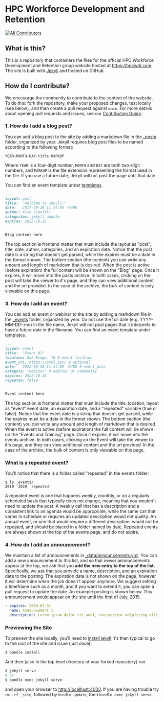 # HPC Workforce Development and Retention

<!-- ALL-CONTRIBUTORS-BADGE:START - Do not remove or modify this section -->
[![All Contributors](https://img.shields.io/badge/all_contributors-42-orange.svg?style=flat-square)](#contributors-)
<!-- ALL-CONTRIBUTORS-BADGE:END -->

## What is this?

This is a repository that containers the files for the official HPC Workforce Development and Retention group website hosted at https://hpcwdr.com.
The site is built with [Jekyll](https://jekyllrb.com/) and hosted on GitHub. 

## How do I contribute?

We encourage the community to contribute to the content of the website.  
To do this: fork the repository, make your proposed changes, test locally (see below), and then create a pull request against `main`. For more details about opening pull requests and issues, see our [Contributing Guide](.github/CONTRIBUTING.md).


### 1. How do I add a blog post?

You can add a blog post to the site by adding a markdown file in the [_posts](_posts)
folder, organized by year. Jekyll requires blog post files to be named according to the following format:

`YEAR-MONTH-DAY-title.MARKUP`

Where `YEAR` is a four-digit number, `MONTH` and `DAY` are both two-digit numbers, and `MARKUP` is the file extension representing the format used in the file. If you use a future date, Jekyll will not post the page until that date.

You can find an event template under [templates](templates/event_template.md).

```markdown
---
layout: post
title:  "Welcome to Jekyll!"
date:   2017-10-26 11:54:05 -0400
author: Kita Cranfill
categories: jekyll update
expires: 2025-10-26
---

Blog content here
```

The top section is frontend matter that must include the layout as "post", title, date, author, 
categories, and an expiration date.
Notice that the post date is a string that doesn't get parsed,
while the expires must be a date in the format shown.
The bottom section (the content) you can write any amount and length
of markdown that is desired. When the post is active (before expiration) the full content will
be shown on the "Blog" page. Once it expires, it will move into the posts archive.
In both cases, clicking on the post will take the viewer to it's page, and they can
view additional content and the url provided. In the case of the archive, the bulk of content
is only viewable on this page.


### 3. How do I add an event?

You can add an event or webinar to the site by adding a markdown file in the [_events](_events)
folder, organized by year. Do not use the full date (e.g. YYYY-MM-DD-<event-name>.md) in the file name,
Jekyll will not post pages that it interprets to have a future date in the filename. You can find an event template under [templates](templates/event_template.md).

```markdown
---
layout: event
title:  "Event #1"
location: Oak Ridge, TN # event location
event_url: https://ornl.gov/ # optional
date:   2022-10-26 11:54:05 -0400 # event_date
category: "webinar" # webinar or community
expires: 2025-10-26
repeated: false
---

Event content here
```

The top section is frontend matter that must include the title, location, layout as "event" 
event date, an expiration date, and a "repeated" variable (true or false).
Notice that the event date is a string that doesn't get parsed,
while the expires must be a date in the format shown.
The bottom section (the content) you can write any amount and length
of markdown that is desired. When the event is active (before expiration) the full content will
be shown on the "Events and Training" page. Once it expires, it will move into the events archive.
In both cases, clicking on the Event will take the viewer to it's page, and they can
view additional content and the url provided. In the case of the archive, the bulk of content
is only viewable on this page.

### What is a repeated event?


You'll notice that there is a folder called "repeated" in the events folder:

```
$ ls _events/
2019  2020  repeated
```

A repeated event is one that happens weekly, monthly, or on a regularly scheduled
basis that typically does not change, meaning that you wouldn't need to
update the post. A weekly call that has a description and a consistent link
to an agenda would be appropriate, while the same call that varies in schedule
or requires an updated description would not quality.
An annual event, or one that would require a different description, would
not be repeated, and should be placed in a folder named by date.
Repeated events are always shown at the top of the events page, and 
do not expire.

### 4. How do I add an announcement?

We maintain a list of announcements in [_data/announcements.yml](_data/announcements.yml).
You can add a new announcement to this list, and so that newer announcements appear at the top, we ask
that you **add the new entry to the top of the list.**
Specifically, we ask that you provide a name, description, and an expiration date to the posting.
The expiration date is not shown on the page, however it will determine when the job doesn't appear 
anymore. We suggest setting a timeframe such as a month, and if you want to extend it, you
can open a pull request to update the date. An example posting is shown below. This
announcement would appear on the site until the first of July, 2019.

```yml
- expires: 2019-07-01
  name: Announcement 1
  description: Lorem ipsum dolor sit amet, consectetur adipiscing elit, sed do eiusmod tempor incididunt ut labore et dolore magna aliqua.
```

### Previewing the Site

To preview the site locally, you'll need to [install jekyll](https://jekyllrb.com/docs/installation/)
It's then typical to go to the root of the site and issue (just once):

```bash
$ bundle install
```

And then (also in the top level directory of your forked repository) run 

```bash
$ jekyll serve
# or
$ bundle exec jekyll serve
```

and open your browser to <http://localhost:4000>.
If you are having trouble try `rm -rf _site`, followed by `bundle update`, then `bundle exec jekyll serve`.
